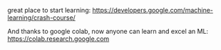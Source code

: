great place to start learning:
https://developers.google.com/machine-learning/crash-course/

And thanks to google colab, now anyone can learn and excel an ML:
https://colab.research.google.com
